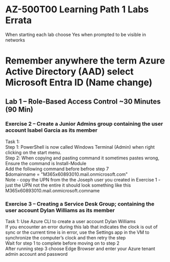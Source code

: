 # AZ-500T00 Learning Path 1 Labs Errata   
 
When starting each lab choose Yes when prompted to be visible in networks<br> 

# Remember anywhere the term Azure Active Directory (AAD) select Microsoft Entra ID  (Name change)

## Lab 1 – Role-Based Access Control ~30 Minutes (90 Min)

### Exercise 2 – Create a Junior Admins group containing the user account Isabel Garcia as its member

Task 1: <br>
Step 1:  PowerShell is now called Windows Terminal (Admin) when right clicking on the start menu.<br>
Step 2:  When copying and pasting command it sometimes pastes wrong, Ensure the command is Install-Module <br>
Add the following command before befroe step 7 <br>
$domainname = "M365x60893010.mail.onmicrosoft.com" <br>
Note - copy the UPN from the the Joseph user you created in Exercise 1 - just the UPN not the entire it should look something like this M365x60893010.mail.onmicrosoft.comname <br>

### Exercise 3 – Creating a Service Desk Group; containing the user account Dylan Williams as its member

Task 1: Use Azure CLI to create a user account Dylan Williams<br> 
If you encounter an error during this lab that indicates the clock is out of sync or the current time is in error, use the Settings app in the VM to synchronize the computer’s clock and then retry the step<br>
Wait for step 1 to complete before moving on to step 2 <br>
After running step 3 choose Edge Browser and enter your Azure tenant admin account and password <br>



